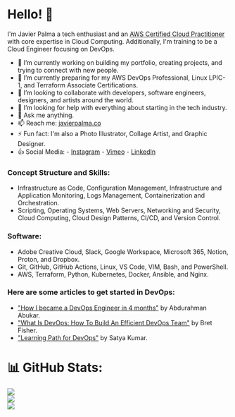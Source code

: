 # Hello! 👋

I'm Javier Palma a tech enthusiast and an [AWS Certified Cloud Practitioner](https://www.credly.com/earner/earned/badge/9b9062b3-4426-4394-a8f5-2c4041b9eef6) with core expertise in Cloud Computing. Additionally, I'm training to be a Cloud Engineer focusing on DevOps.

- 🔭 I’m currently working on building my portfolio, creating projects, and trying to connect with new people.
- 🌱 I’m currently preparing for my AWS DevOps Professional, Linux LPIC-1, and Terraform Associate Certifications.
- 👯 I’m looking to collaborate with developers, software engineers, designers, and artists around the world.
- 🤔 I’m looking for help with everything about starting in the tech industry.
- 💬 Ask me anything.
- 📫 Reach me: [javierpalma.co](https://www.javierpalma.co)
- ⚡ Fun fact: I'm also a Photo Illustrator, Collage Artist, and Graphic Designer.
- :+1: Social Media: 
        - [Instagram](https://instagram.com/imjavierpalma)
        - [Vimeo](https://vimeo.com/imjavierpalma)
        - [LinkedIn](https://www.linkedin.com/in/imjavierpalma)

### Concept Structure and Skills:

- Infrastructure as Code, Configuration Management, Infrastructure and Application Monitoring, Logs Management, Containerization and Orchestration.
- Scripting, Operating Systems, Web Servers, Networking and Security, Cloud Computing, Cloud Design Patterns, CI/CD, and Version Control.

### Software:

- Adobe Creative Cloud, Slack, Google Workspace, Microsoft 365, Notion, Proton, and Dropbox.
- Git, GitHub, GitHub Actions, Linux, VS Code, VIM, Bash, and PowerShell.
- AWS, Terraform, Python, Kubernetes, Docker, Ansible, and Nginx.

### Here are some articles to get started in DevOps:
- ["How I became a DevOps Engineer in 4 months"](https://medium.com/@a.abukar/how-i-became-a-devops-engineer-in-4-months-68ab10ef3084) by Abdurahman Abukar.
- ["What Is DevOps: How To Build An Efficient DevOps Team"](https://www.bretfisher.com/what-is-devops/) by Bret Fisher.
- ["Learning Path for DevOps"](https://medium.com/@satya.kumar/learning-path-for-devops-c6e66e5f1f01) by Satya Kumar.

# 📊 GitHub Stats:
![](https://github-readme-stats.vercel.app/api?username=imjavierpalma&theme=gruvbox&hide_border=false&include_all_commits=true&count_private=true)<br/>
![](https://github-readme-streak-stats.herokuapp.com/?user=imjavierpalma&theme=gruvbox&hide_border=false)<br/>
![](https://github-readme-stats.vercel.app/api/top-langs/?username=imjavierpalma&theme=gruvbox&hide_border=false&include_all_commits=true&count_private=true&layout=compact)
